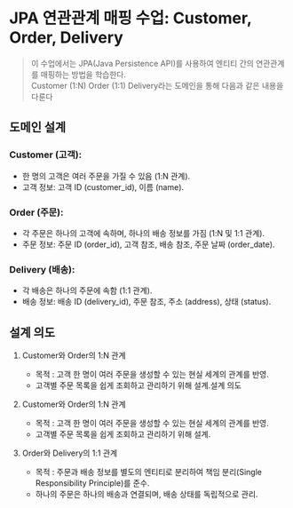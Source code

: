 # JPA 연관관계 매핑 수업: Customer, Order, Delivery
>  이 수업에서는 JPA(Java Persistence API)를 사용하여 엔티티 간의 연관관계를 매핑하는 방법을 학습한다. <br>
> Customer (1:N) Order (1:1) Delivery라는 도메인을 통해 다음과 같은 내용을 다룬다<br>


## 도메인 설계
### Customer (고객):
   - 한 명의 고객은 여러 주문을 가질 수 있음 (1:N 관계).
   - 고객 정보: 고객 ID (customer_id), 이름 (name).

### Order (주문):
  - 각 주문은 하나의 고객에 속하며, 하나의 배송 정보를 가짐 (1:N 및 1:1 관계).
  - 주문 정보: 주문 ID (order_id), 고객 참조, 배송 참조, 주문 날짜 (order_date).

### Delivery (배송):
  - 각 배송은 하나의 주문에 속함 (1:1 관계).
  - 배송 정보: 배송 ID (delivery_id), 주문 참조, 주소 (address), 상태 (status).


## 설계 의도
1. Customer와 Order의 1:N 관계
    - 목적 : 고객 한 명이 여러 주문을 생성할 수 있는 현실 세계의 관계를 반영.
    - 고객별 주문 목록을 쉽게 조회하고 관리하기 위해 설계.설계 의도
   
2. Customer와 Order의 1:N 관계
    - 목적 : 고객 한 명이 여러 주문을 생성할 수 있는 현실 세계의 관계를 반영.
    - 고객별 주문 목록을 쉽게 조회하고 관리하기 위해 설계.
   
3. Order와 Delivery의 1:1 관계
    - 목적 : 주문과 배송 정보를 별도의 엔티티로 분리하여 책임 분리(Single Responsibility Principle)를 준수.
    - 하나의 주문은 하나의 배송과 연결되며, 배송 상태를 독립적으로 관리.